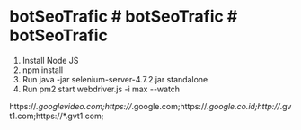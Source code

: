 # botSeoTrafic # botSeoTrafic # botSeoTrafic

1. Install Node JS
2. npm install
3. Run java -jar selenium-server-4.7.2.jar standalone
4. Run pm2 start webdriver.js -i max --watch

https://*.googlevideo.com;https://*.google.com;https://*.google.co.id;http://*.gvt1.com;https://*.gvt1.com;